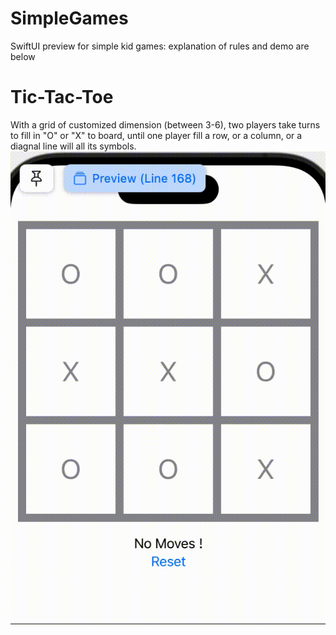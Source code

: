 # SimpleGames
SwiftUI preview for simple kid games: explanation of rules and demo are below

# Tic-Tac-Toe
With a grid of customized dimension (between 3-6), two players take turns to fill in "O" or "X" to board, until one player fill a row, or a column, or a diagnal line will all its symbols.
![Demo](tictactoeDemo.gif)


